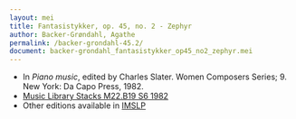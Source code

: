 ```yaml
---
layout: mei
title: Fantasistykker, op. 45, no. 2 - Zephyr
author: Backer-Grøndahl, Agathe
permalink: /backer-grondahl-45.2/
document: backer-grondahl_fantasistykker_op45_no2_zephyr.mei
---
```


- In *Piano music*, edited by Charles Slater. Women Composers Series; 9. New York: Da Capo Press, 1982.
- <a href="https://tufts-primo.hosted.exlibrisgroup.com/permalink/f/14dinuo/01TUN_ALMA2185674780003851" target="_blank">Music Library Stacks M22.B19 S6 1982</a>
- Other editions available in <a href="https://imslp.org/wiki/5_Fantasistykker%2C_Op.45_(Backer-Gr%C3%B8ndahl%2C_Agathe)" target="_blank">IMSLP</a>
